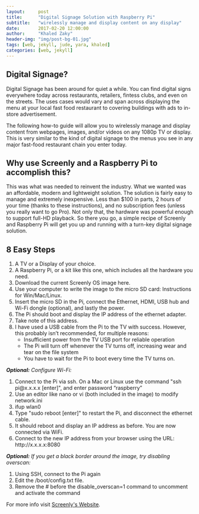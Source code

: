```yaml
---
layout:     post
title:      "Digital Signage Solution with Raspberry Pi"
subtitle:   "wirelessly manage and display content on any display"
date:       2017-02-20 12:00:00
author:     "Khaled Zaky"
header-img: "img/post-bg-01.jpg"
tags: [web, jekyll, jude, yara, khaled]
categories: [web, jekyll]
---
```


<h2 class="section-heading">Digital Signage?</h2>

<p>Digital Signage has been around for quiet a while. You can find digital signs everywhere today across restaurants, retailers, fintess clubs, and even on the streets. The uses cases would vary and span across displaying the menu at your local fast food restaurant to covering buildings with ads to in-store advertisement.</p>

<p>The following how-to guide will allow you to wirelessly manage and display content from webpages, images, and/or videos on any 1080p TV or display. This is very similar to the kind of digital signage to the menus you see in any major fast-food restaurant chain you enter today.</p>

<h2 class="section-heading">Why use Screenly and a Raspberry Pi to accomplish this?</h2>
<p>This was what was needed to reinvent the industry. What we wanted was an affordable, modern and lightweight solution. The solution is fairly easy to manage and extremely inexpensive. Less than $100 in parts, 2 hours of your time (thanks to these instructions), and no subscription fees (unless you really want to go Pro). Not only that, the hardware was powerful enough to support full-HD playback. So there you go, a simple recipe of Screenly and Raspberry Pi will get you up and running with a turn-key digital signage solution.</p>


<h2 class="section-heading">8 Easy Steps</h2>
<p>
<ol>
 	<li>A TV or a Display of your choice.</li>
 	<li>A Raspberry Pi, or a kit like this one, which includes all the hardware you need.</li>
 	<li>Download the current Screenly OS image here.</li>
 	<li>Use your computer to write the image to the micro SD card: Instructions for Win/Mac/Linux.</li>
 	<li>Insert the micro SD in the Pi, connect the Ethernet, HDMI, USB hub and Wi-Fi dongle (optional), and lastly the power.</li>
 	<li>The Pi should boot and display the IP address of the ethernet adapter.</li>
 	<li>Take note of this address.</li>
 	<li>I have used a USB cable from the Pi to the TV with success. However, this probably isn’t recommended, for multiple reasons:
<ul>
 	<li>Insufficient power from the TV USB port for reliable operation</li>
 	<li>The Pi will turn off whenever the TV turns off, increasing wear and tear on the file system</li>
 	<li>You have to wait for the Pi to boot every time the TV turns on.</li>
</ul>
</li>
</ol>
</p>

<p>
<em><b>Optional:</b> Configure Wi-Fi:</em>
<ol>
 	<li>Connect to the Pi via ssh. On a Mac or Linux use the command "ssh pi@x.x.x.x [enter]", and enter password “raspberry”</li>
 	<li>Use an editor like nano or vi (both included in the image) to modify network.ini</li>
 	<li>ifup wlan0</li>
 	<li>Type "sudo reboot [enter]" to restart the Pi, and disconnect the ethernet cable.</li>
 	<li>It should reboot and display an IP address as before. You are now connected via WiFi.</li>
 	<li>Connect to the new IP address from your browser using the URL: http://x.x.x.x:8080</li>
</ol>
</p>

<p>
<em><b>Optional:</b> If you get a black border around the image, try disabling overscan:</em>
<ol>
<li>Using SSH, connect to the Pi again</li>
<li>Edit the /boot/config.txt file.</li>
<li>Remove the # before the disable_overscan=1 command to uncomment and activate the command</li>
</ol>
</p>

<p>For more info visit <a href="https://www.screenlyapp.com/ose.html">Screenly's Website</a>.</p>